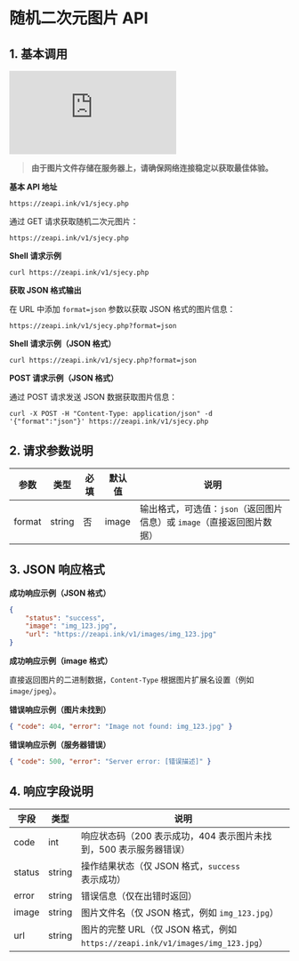 # 随机二次元图片 API

## 1. 基本调用
![API调用Demo](https://zeapi.ink/v1/sjecy.php)

> **由于图片文件存储在服务器上，请确保网络连接稳定以获取最佳体验。**

**基本 API 地址**

```url
https://zeapi.ink/v1/sjecy.php
```

通过 GET 请求获取随机二次元图片：

```url
https://zeapi.ink/v1/sjecy.php
```

**Shell 请求示例**

```shell
curl https://zeapi.ink/v1/sjecy.php
```

**获取 JSON 格式输出**

在 URL 中添加 `format=json` 参数以获取 JSON 格式的图片信息：

```url
https://zeapi.ink/v1/sjecy.php?format=json
```

**Shell 请求示例（JSON 格式）**

```shell
curl https://zeapi.ink/v1/sjecy.php?format=json
```

**POST 请求示例（JSON 格式）**

通过 POST 请求发送 JSON 数据获取图片信息：

```shell
curl -X POST -H "Content-Type: application/json" -d '{"format":"json"}' https://zeapi.ink/v1/sjecy.php
```

## 2. 请求参数说明

| 参数   | 类型   | 必填 | 默认值 | 说明                              |
|--------|--------|------|--------|----------------------------------|
| format | string | 否   | image  | 输出格式，可选值：`json`（返回图片信息）或 `image`（直接返回图片数据） |

## 3. JSON 响应格式

**成功响应示例（JSON 格式）**

```json
{
    "status": "success",
    "image": "img_123.jpg",
    "url": "https://zeapi.ink/v1/images/img_123.jpg"
}
```

**成功响应示例（image 格式）**

直接返回图片的二进制数据，`Content-Type` 根据图片扩展名设置（例如 `image/jpeg`）。

**错误响应示例（图片未找到）**

```json
{ "code": 404, "error": "Image not found: img_123.jpg" }
```

**错误响应示例（服务器错误）**

```json
{ "code": 500, "error": "Server error: [错误描述]" }
```

## 4. 响应字段说明

| 字段        | 类型   | 说明                                          |
|-------------|--------|----------------------------------------------|
| code        | int    | 响应状态码（200 表示成功，404 表示图片未找到，500 表示服务器错误） |
| status      | string | 操作结果状态（仅 JSON 格式，`success` 表示成功） |
| error       | string | 错误信息（仅在出错时返回）                   |
| image       | string | 图片文件名（仅 JSON 格式，例如 `img_123.jpg`） |
| url         | string | 图片的完整 URL（仅 JSON 格式，例如 `https://zeapi.ink/v1/images/img_123.jpg`） |